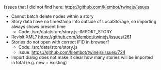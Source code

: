 Issues that I did not find here: https://github.com/klembot/twinejs/issues
- Cannot batch delete nodes within a story
- Story data have no timestamp info outside of LocalStorage, so importing always shows present time
    - Code: /src/data/store/story.js::IMPORT_STORY
- Revisit XML? https://github.com/klembot/twinejs/issues/261
- Stories do not open with correct IFID in browser?
    - Code: /src/data/store/story.js
    - Issue: https://github.com/klembot/twinejs/issues/724
- Import dialog does not make it clear how many stories will be imported in total (e.g. new + existing)